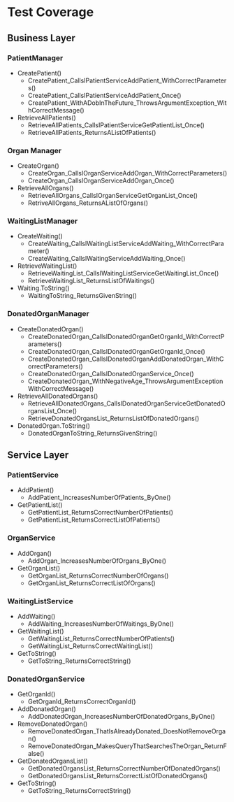 # Test Coverage

## Business Layer

### PatientManager 

+ CreatePatient()
  + CreatePatient_CallsIPatientServiceAddPatient_WithCorrectParameters()
  + CreatePatient_CallsIPatientServiceAddPatient_Once()
  + CreatePatient_WithADobInTheFuture_ThrowsArgumentException_WithCorrectMessage()
+ RetrieveAllPatients()
  + RetrieveAllPatients_CallsIPatientServiceGetPatientList_Once()
  + RetrieveAllPatients_ReturnsAListOfPatients()

### Organ Manager

+ CreateOrgan()
  + CreateOrgan_CallsIOrganServiceAddOrgan_WithCorrectParameters()
  + CreateOrgan_CallsIOrganServiceAddOrgan_Once()
+ RetrieveAllOrgans()
  + RetrieveAllOrgans_CallsIOrganServiceGetOrganList_Once()
  + RetriveAllOrgans_ReturnsAListOfOrgans()

### WaitingListManager

+ CreateWaiting()
  + CreateWaiting_CallsIWaitingListServiceAddWaiting_WithCorrectParameter()
  + CreateWaiting_CallsIWaitingServiceAddWaiting_Once()
+ RetrieveWaitingList()
  + RetrieveWaitingList_CallsIWaitingListServiceGetWaitingList_Once()
  + RetrieveWaitingList_ReturnsListOfWaitings()
+ Waiting.ToString()
  + WaitingToString_ReturnsGivenString()

### DonatedOrganManager

+ CreateDonatedOrgan()
  + CreateDonatedOrgan_CallsIDonatedOrganGetOrganId_WithCorrectParameters()
  + CreateDonatedOrgan_CallsIDonatedOrganGetOrganId_Once()
  + CreateDonatedOrgan_CallsIDonatedOrganAddDonatedOrgan_WithCorrectParameters()
  + CreateDonatedOrgan_CallsIDonatedOrganService_Once()
  + CreateDonatedOrgan_WithNegativeAge_ThrowsArgumentExceptionWithCorrectMessage()
+ RetrieveAllDonatedOrgans()
  + RetrieveAllDonatedOrgans_CallsIDonatedOrganServiceGetDonatedOrgansList_Once()
  + RetrieveDonatedOrgansList_ReturnsListOfDonatedOrgans()
+ DonatedOrgan.ToString()
  + DonatedOrganToString_ReturnsGivenString()

## Service Layer

### PatientService

+ AddPatient()
  + AddPatient_IncreasesNumberOfPatients_ByOne()
+ GetPatientList()
  + GetPatientList_ReturnsCorrectNumberOfPatients()
  + GetPatientList_ReturnsCorrectListOfPatients()

### OrganService

+ AddOrgan()
  + AddOrgan_IncreasesNumberOfOrgans_ByOne()
+ GetOrganList()
  + GetOrganList_ReturnsCorrectNumberOfOrgans()
  + GetOrganList_ReturnsCorrectListOfOrgans()

### WaitingListService

+ AddWaiting()
  + AddWaiting_IncreasesNumberOfWaitings_ByOne()
+ GetWaitingList()
  + GetWaitingList_ReturnsCorrectNumberOfPatients()
  + GetWaitingList_ReturnsCorrectWaitingList()
+ GetToString()
  + GetToString_ReturnsCorrectString()

### DonatedOrganService

+ GetOrganId()
  + GetOrganId_ReturnsCorrectOrganId()
+ AddDonatedOrgan()
  + AddDonatedOrgan_IncreasesNumberOfDonatedOrgans_ByOne()
+ RemoveDonatedOrgan()
  + RemoveDonatedOrgan_ThatIsAlreadyDonated_DoesNotRemoveOrgan()
  + RemoveDonatedOrgan_MakesQueryThatSearchesTheOrgan_ReturnFalse()
+ GetDonatedOrgansList()
  + GetDonatedOrgansList_ReturnsCorrectNumberOfDonatedOrgans()
  + GetDonatedOrgansList_ReturnsCorrectListOfDonatedOrgans()
+ GetToString()
  + GetToString_ReturnsCorrectString()

